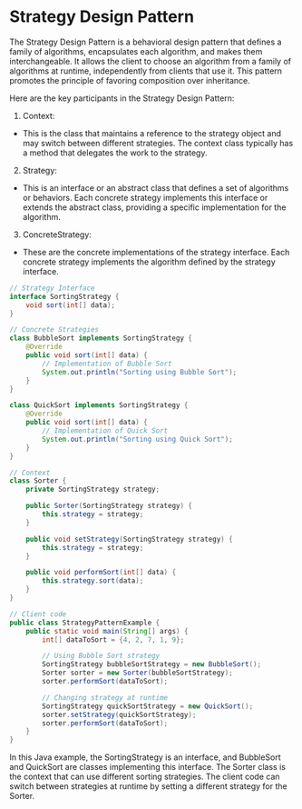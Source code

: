 # Strategy Design Pattern

The Strategy Design Pattern is a behavioral design pattern that defines a family of algorithms, encapsulates each algorithm, and makes them interchangeable. It allows the client to choose an algorithm from a family of algorithms at runtime, independently from clients that use it. This pattern promotes the principle of favoring composition over inheritance.

Here are the key participants in the Strategy Design Pattern:

1. Context:

 - This is the class that maintains a reference to the strategy object and may switch between different strategies. The context class typically has a method that delegates the work to the strategy.

2. Strategy:

 - This is an interface or an abstract class that defines a set of algorithms or behaviors. Each concrete strategy implements this interface or extends the abstract class, providing a specific implementation for the algorithm.

3. ConcreteStrategy:

 - These are the concrete implementations of the strategy interface. Each concrete strategy implements the algorithm defined by the strategy interface.

```java
// Strategy Interface
interface SortingStrategy {
    void sort(int[] data);
}

// Concrete Strategies
class BubbleSort implements SortingStrategy {
    @Override
    public void sort(int[] data) {
        // Implementation of Bubble Sort
        System.out.println("Sorting using Bubble Sort");
    }
}

class QuickSort implements SortingStrategy {
    @Override
    public void sort(int[] data) {
        // Implementation of Quick Sort
        System.out.println("Sorting using Quick Sort");
    }
}

// Context
class Sorter {
    private SortingStrategy strategy;

    public Sorter(SortingStrategy strategy) {
        this.strategy = strategy;
    }

    public void setStrategy(SortingStrategy strategy) {
        this.strategy = strategy;
    }

    public void performSort(int[] data) {
        this.strategy.sort(data);
    }
}

// Client code
public class StrategyPatternExample {
    public static void main(String[] args) {
        int[] dataToSort = {4, 2, 7, 1, 9};

        // Using Bubble Sort strategy
        SortingStrategy bubbleSortStrategy = new BubbleSort();
        Sorter sorter = new Sorter(bubbleSortStrategy);
        sorter.performSort(dataToSort);

        // Changing strategy at runtime
        SortingStrategy quickSortStrategy = new QuickSort();
        sorter.setStrategy(quickSortStrategy);
        sorter.performSort(dataToSort);
    }
}
```

In this Java example, the SortingStrategy is an interface, and BubbleSort and QuickSort are classes implementing this interface. The Sorter class is the context that can use different sorting strategies. The client code can switch between strategies at runtime by setting a different strategy for the Sorter.
